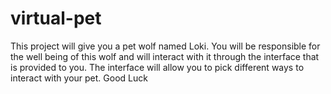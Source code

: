 # virtual-pet

This project will give you a pet wolf named Loki.  You will be responsible for the well being of this wolf and will interact with it through the interface that is provided to you.  The interface will allow you to pick different ways to interact with your pet.  Good Luck
